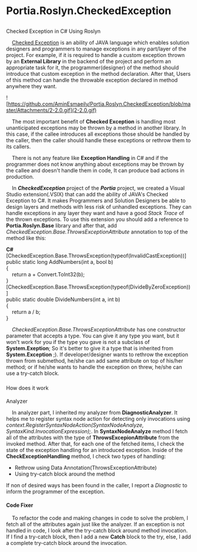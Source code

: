 # Portia.Roslyn.CheckedException

##   
Checked Exception in C# Using Roslyn

    [Checked Exception](https://en.wikibooks.org/wiki/Java_Programming/Checked_Exceptions "Checked Exception") is an ability of JAVA language which enables solution designers and programmers to manage exceptions in any part/layer of the project. For example, if it is required to handle a custom exception thrown by an **External Library** in the backend of the project and perform an appropriate task for it, the programmer(designer) of the method should introduce that custom exception in the method declaration. After that, Users of this method can handle the throwable exception declared in method anywhere they want.

![https://github.com/AminEsmaeily/Portia.Roslyn.CheckedException/blob/master/Attachments/2-2.0.gif](2-2.0.gif)

    The most important benefit of **Checked Exception** is handling most unanticipated exceptions may be thrown by a method in another library. In this case, if the callee introduces all exceptions those should be handled by the caller, then the caller should handle these exceptions or rethrow them to its callers.  

    There is not any feature like **Exception Handling** in C# and if the programmer does not know anything about exceptions may be thrown by the callee and doesn't handle them in code, It can produce bad actions in production.

    In _**CheckedException**_ project of the **_Portia_** project, we created a Visual Studio extension(.VSIX) that can add the ability of JAVA's Checked Exception to C#. It makes Programmers and Solution Designers be able to design layers and methods with less risk of unhandled exceptions. They can handle exceptions in any layer they want and have a good _Stack Trace_ of the thrown exceptions. To use this extension you should add a reference to **Portia.Roslyn.Base** library and after that, add _CheckedException.Base.ThrowsExceptionAttribute_ annotation to top of the method like this:  

**C#**  
[CheckedException.Base.ThrowsException(typeof(InvalidCastException))]  
public static long AddNumbers(int a, bool b)  
{  
    return a + Convert.ToInt32(b);  
}  
[CheckedException.Base.ThrowsException(typeof(DivideByZeroException))]  
public static double DivideNumbers(int a, int b)  
{  
    return a / b;  
}  

    _CheckedException.Base.ThrowsExceptionAttribute_ has one constructor parameter that accepts a type. You can give it any type you want, but it won't work for you if the type you gave is not a subclass of **System.Exeption**; So it's better to give it a type that is inherited from **System.Exception** ;). If developer/designer wants to rethrow the exception thrown from submethod, he/she can add same attribute on top of his/her method; or if he/she wants to handle the exception on threw, he/she can use a try-catch block.

###   
How does it work

####   
Analyzer

    In analyzer part, I inherited my analyzer from **DiagnosticAnalyzer**. It helps me to register syntax node action for detecting only invocations using _context.RegisterSyntaxNodeAction(SyntaxNodeAnalyze, SyntaxKind.InvocationExpression);_. In **SyntaxNodeAnalyze** method I fetch all of the attributes with the type of **ThrowsExcepionAttribute** from the invoked method. After that, for each one of the fetched items, I check the state of the exception handling for an introduced exception. Inside of the **CheckExceptionHandling** method, I check two types of handling:

*   Rethrow using Data Annotation(ThrowsExceptionAttribute)
*   Using try-catch block around the method

If non of desired ways has been found in the caller, I report a _Diagnostic_ to inform the programmer of the exception.

#### Code Fixer

    To refactor the code and making changes in code to solve the problem, I fetch all of the attributes again just like the analyzer. If an exception is not handled in code, I look after the try-catch block around method invocation. If I find a try-catch block, then I add a new **Catch** block to the try, else, I add a complete try-catch block around the invocation.
